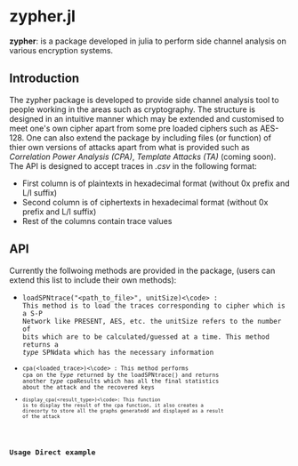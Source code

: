 # zypher.jl
**zypher**: is a package developed in julia to perform side channel analysis on various encryption systems.

## Introduction
The zypher package is developed to provide side channel analysis tool to people working in the areas such as cryptography.
The structure is designed in an intuitive manner which may be extended and customised to meet one's own cipher apart from some pre loaded ciphers such as AES-128. One can also extend the package by including files (or function) of thier own versions of attacks apart from what is provided such as *Correlation Power Analysis (CPA)*, *Template Attacks (TA)* (coming soon). The API is designed to accept traces in *.csv* in the  following format: <br>
* First column is of plaintexts in hexadecimal format (without 0x prefix and L/l suffix)
* Second column is of ciphertexts in hexadecimal format (without 0x prefix and L/l suffix)
* Rest of the columns contain trace values

## API
Currently the follwoing methods are provided in the package, (users can extend this list to include their own methods):
* <code>loadSPNtrace("\<path_to_file\>", unitSize)<\code> : This method is to load the traces corresponding to cipher which is a S-P Network like PRESENT, AES, etc. the unitSize refers to the number of bits which are to be calculated/guessed at a time. This method returns a *type* SPNdata which has the necessary information
* <code>cpa(\<loaded_trace\>)<\code> : This method performs cpa on the *type* returned by the loadSPNtrace() and returns another *type* cpaResults which has all the final statistics about the attack and the recovered keys
* <code>display_cpa(\<result_type\>)<\code>: This function is to display the result of the cpa function, it also creates a direcorty to store all the graphs generatedd and displayed as a result of the attack

## Usage Direct example

